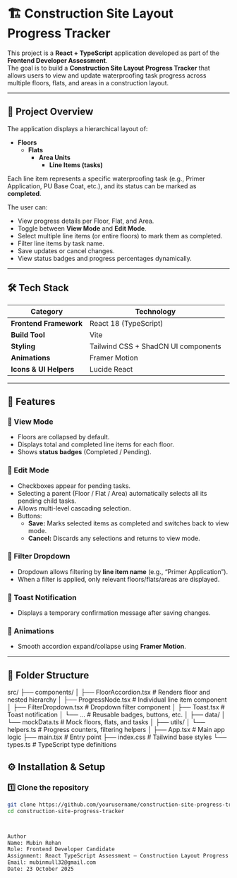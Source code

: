 # 🏗️ Construction Site Layout Progress Tracker

This project is a **React + TypeScript** application developed as part of the **Frontend Developer Assessment**.  
The goal is to build a **Construction Site Layout Progress Tracker** that allows users to view and update waterproofing task progress across multiple floors, flats, and areas in a construction layout.

---

## 🚀 Project Overview

The application displays a hierarchical layout of:
- **Floors**
  - **Flats**
    - **Area Units**
      - **Line Items (tasks)**

Each line item represents a specific waterproofing task (e.g., Primer Application, PU Base Coat, etc.), and its status can be marked as **completed**.

The user can:
- View progress details per Floor, Flat, and Area.
- Toggle between **View Mode** and **Edit Mode**.
- Select multiple line items (or entire floors) to mark them as completed.
- Filter line items by task name.
- Save updates or cancel changes.
- View status badges and progress percentages dynamically.

---

## 🛠️ Tech Stack

| Category | Technology |
|-----------|-------------|
| **Frontend Framework** | React 18 (TypeScript) |
| **Build Tool** | Vite |
| **Styling** | Tailwind CSS + ShadCN UI components |
| **Animations** | Framer Motion |
| **Icons & UI Helpers** | Lucide React |

---

## 🧩 Features

### 🔹 View Mode
- Floors are collapsed by default.
- Displays total and completed line items for each floor.
- Shows **status badges** (Completed / Pending).

### 🔹 Edit Mode
- Checkboxes appear for pending tasks.
- Selecting a parent (Floor / Flat / Area) automatically selects all its pending child tasks.
- Allows multi-level cascading selection.
- Buttons:
  - **Save:** Marks selected items as completed and switches back to view mode.
  - **Cancel:** Discards any selections and returns to view mode.

### 🔹 Filter Dropdown
- Dropdown allows filtering by **line item name** (e.g., “Primer Application”).
- When a filter is applied, only relevant floors/flats/areas are displayed.

### 🔹 Toast Notification
- Displays a temporary confirmation message after saving changes.

### 🔹 Animations
- Smooth accordion expand/collapse using **Framer Motion**.

---

## 📂 Folder Structure
src/
├── components/
│ ├── FloorAccordion.tsx # Renders floor and nested hierarchy
│ ├── ProgressNode.tsx # Individual line item component
│ ├── FilterDropdown.tsx # Dropdown filter component
│ ├── Toast.tsx # Toast notification
│ └── ... # Reusable badges, buttons, etc.
│
├── data/
│ └── mockData.ts # Mock floors, flats, and tasks
│
├── utils/
│ └── helpers.ts # Progress counters, filtering helpers
│
├── App.tsx # Main app logic
├── main.tsx # Entry point
├── index.css # Tailwind base styles
└── types.ts # TypeScript type definitions


## ⚙️ Installation & Setup

### 1️⃣ Clone the repository
```bash
git clone https://github.com/yourusername/construction-site-progress-tracker.git
cd construction-site-progress-tracker



Author
Name: Mubin Rehan
Role: Frontend Developer Candidate
Assignment: React TypeScript Assessment – Construction Layout Progress Tracker
Email: mubinmull32@gmail.com
Date: 23 October 2025

 
